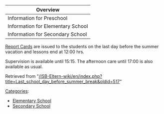 | Overview |
| --- |
| Information for Preschool | no |
| Information for Elementary School | yes |
| Information for Secondary School | yes |

[Report Cards](/ISB-Eltern-wiki/en/Grades_and_Report_Cards "Grades and Report Cards") are issued to the students on the last day before the summer vacation and lessons end at 12:00 hrs.

Supervision is available until 15:15. The afternoon care until 17:00 is also available as usual.

Retrieved from "[/ISB-Eltern-wiki/en/index.php?title=Last\_school\_day\_before\_summer\_break&oldid=517](/ISB-Eltern-wiki/en/index.php?title=Last_school_day_before_summer_break&oldid=517)"

[Categories](/ISB-Eltern-wiki/en/Special:Categories "Special:Categories"):

-   [Elementary School](/ISB-Eltern-wiki/en/Category:Elementary_School "Category:Elementary School")
-   [Secondary School](/ISB-Eltern-wiki/en/Category:Secondary_School "Category:Secondary School")